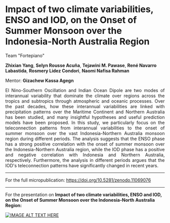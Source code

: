 # Impact of two climate variabilities, ENSO and IOD, on the Onset of Summer Monsoon over the Indonesia-North Australia Region

Team "Fortepiano"

**Zhixian Yang**, **Selyn Rousse Acuña**, **Tejawini M. Pawase**, **René Navarro Labastida**, **Rosmery Lidez Condori**, **Naomi Nafisa Rahman**

Mentor: **Gizachew Kassa Agegn**

<div style="text-align: justify">
El Nino-Southern Oscillation and Indian Ocean Dipole are two modes of interannual variability that dominate the climate over regions across the tropics and subtropics through atmospheric and oceanic processes. Over the past decades, how these interannual variabilities are linked with precipitation patterns over the Maritime Continent and Northern Australia has been studied, and many insightful hypotheses and useful prediction models have been proposed. In this study, we particularly focus on the teleconnection patterns from interannual variabilities to the onset of summer monsoon over the vast Indonesia-Northern Australia monsoon region during different periods. The analysis suggests that the ENSO phase has a strong positive correlation with the onset of summer monsoon over the Indonesia-Northern Australia region, while the IOD phase has a positive and negative correlation with Indonesia and Northern Australia, respectively. Furthermore, the analysis in different periods argues that the IOD's teleconnection patterns have significantly changed in recent years.
</div>

---
For the full micropublication:
https://doi.org/10.5281/zenodo.11069076
___
For the presentation on **Impact of two climate variabilities, ENSO and IOD, on the Onset of Summer Monsoon over the Indonesia-North Australia Region:**

[![IMAGE ALT TEXT HERE](https://img.youtube.com/vi/V1leEW2rnYw/0.jpg)](https://www.youtube.com/watch?v=V1leEW2rnYw)
